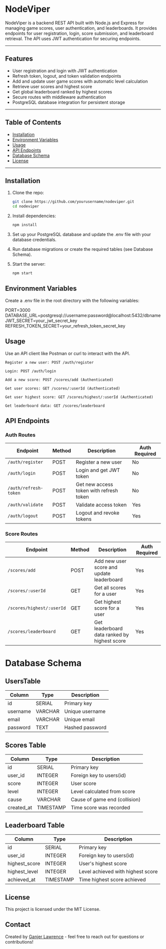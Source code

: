 # NodeViper

NodeViper is a backend REST API built with Node.js and Express for managing game scores, user authentication, and leaderboards. It provides endpoints for user registration, login, score submission, and leaderboard retrieval. The API uses JWT authentication for securing endpoints.

---

## Features

- User registration and login with JWT authentication
- Refresh token, logout, and token validation endpoints
- Add and update user game scores with automatic level calculation
- Retrieve user scores and highest score
- Get global leaderboard ranked by highest scores
- Secure routes with middleware authentication
- PostgreSQL database integration for persistent storage

---

## Table of Contents

- [Installation](#installation)  
- [Environment Variables](#environment-variables)  
- [Usage](#usage)  
- [API Endpoints](#api-endpoints)  
- [Database Schema](#database-schema)  
- [License](#license)  

---

## Installation

1. Clone the repo:

   ```bash
   git clone https://github.com/yourusername/nodeviper.git
   cd nodeviper

2. Install dependencies:
    ```bash
    npm install

3. Set up your PostgreSQL database and update the .env file with your database credentials.

4. Run database migrations or create the required tables    (see Database Schema).

5. Start the server:
    ```bash
    npm start

## Environment Variables

Create a .env file in the root directory with the following variables:

PORT=3000
DATABASE_URL=postgresql://username:password@localhost:5432/dbname
JWT_SECRET=your_jwt_secret_key
REFRESH_TOKEN_SECRET=your_refresh_token_secret_key

## Usage

Use an API client like Postman or curl to interact with the API.

    Register a new user: POST /auth/register

    Login: POST /auth/login

    Add a new score: POST /scores/add (Authenticated)

    Get user scores: GET /scores/:userId (Authenticated)

    Get user highest score: GET /scores/highest/:userId (Authenticated)

    Get leaderboard data: GET /scores/leaderboard

## API Endpoints

### Auth Routes
| Endpoint              | Method | Description                             | Auth Required |
| --------------------- | ------ | --------------------------------------- | ------------- |
| `/auth/register`      | POST   | Register a new user                     | No            |
| `/auth/login`         | POST   | Login and get JWT token                 | No            |
| `/auth/refresh-token` | POST   | Get new access token with refresh token | No            |
| `/auth/validate`      | POST   | Validate access token                   | Yes           |
| `/auth/logout`        | POST   | Logout and revoke tokens                | Yes           |

### Score Routes
| Endpoint                  | Method | Description                                  | Auth Required |
| ------------------------- | ------ | -------------------------------------------- | ------------- |
| `/scores/add`             | POST   | Add new user score and update leaderboard    | Yes           |
| `/scores/:userId`         | GET    | Get all scores for a user                    | Yes           |
| `/scores/highest/:userId` | GET    | Get highest score for a user                 | Yes           |
| `/scores/leaderboard`     | GET    | Get leaderboard data ranked by highest score | Yes           |


# Database Schema

## UsersTable
| Column   | Type    | Description     |
| -------- | ------- | --------------- |
| id       | SERIAL  | Primary key     |
| username | VARCHAR | Unique username |
| email    | VARCHAR | Unique email    |
| password | TEXT    | Hashed password |

## Scores Table
| Column      | Type      | Description                   |
| ----------- | --------- | ----------------------------- |
| id          | SERIAL    | Primary key                   |
| user\_id    | INTEGER   | Foreign key to users(id)      |
| score       | INTEGER   | User score                    |
| level       | INTEGER   | Level calculated from score   |
| cause       | VARCHAR   | Cause of game end (collision) |
| created\_at | TIMESTAMP | Time score was recorded       |

## Leaderboard Table

| Column         | Type      | Description                       |
| -------------- | --------- | --------------------------------- |
| id             | SERIAL    | Primary key                       |
| user\_id       | INTEGER   | Foreign key to users(id)          |
| highest\_score | INTEGER   | User's highest score              |
| highest\_level | INTEGER   | Level achieved with highest score |
| achieved\_at   | TIMESTAMP | Time highest score achieved       |


## License

This project is licensed under the MIT License.

## Contact

Created by [Ganjer Lawrence](https://github.com/lawrence302) - feel free to reach out for questions or contributions!